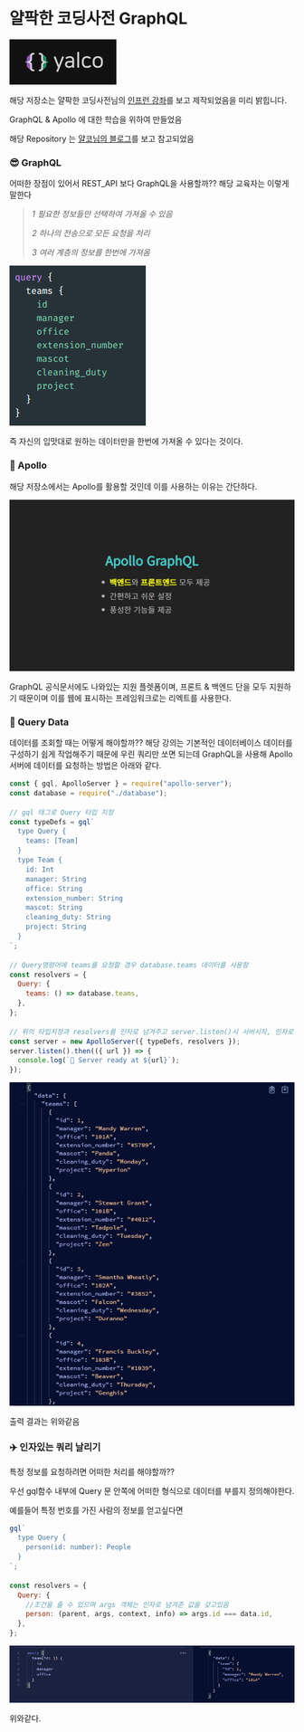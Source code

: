 # 얄팍한 코딩사전 GraphQL

<img src="gitImages\Yalco.PNG">

해당 저장소는 얄팍한 코딩사전님의 <a href="https://www.inflearn.com/course/%EC%96%84%ED%8C%8D%ED%95%9C-graphql-apollo/lecture">인프런 강좌</a>를 보고 제작되었음을 미리 밝힙니다.

GraphQL & Apollo 에 대한 학습을 위하여 만들었음

해당 Repository 는 <a href="https://www.yalco.kr/">얄코님의 블로그</a>를 보고 참고되었음

### :sunglasses: GraphQL

어떠한 장점이 있어서 REST_API 보다 GraphQL을 사용할까?? 해당 교육자는 이렇게 말한다

<blockquote cite="https://www.inflearn.com/course/%EC%96%84%ED%8C%8D%ED%95%9C-graphql-apollo/lecture"><i>1 필요한 정보들만 선택하여 가져올 수 있음

2 하나의 전송으로 모든 요청을 처리

3 여러 계층의 정보를 한번에 가져옴 </i></blockquote>

<img src="gitImages\Take_Data.PNG">

즉 자신의 입맛대로 원하는 데이터만을 한번에 가져올 수 있다는 것이다.

### :rocket: Apollo

해당 저장소에서는 Apollo를 활용할 것인데 이를 사용하는 이유는 간단하다.

<img src="gitImages\Why Apollo.jpg">

GraphQL 공식문서에도 나와있는 지원 플렛폼이며, 프론트 & 백엔드 단을 모두 지원하기 때문이며 이를 웹에 표시하는 프레임워크로는 리엑트를 사용한다.

### :mag_right: Query Data

데이터를 조회할 때는 어떻게 해야할까?? 해당 강의는 기본적인 데이터베이스 데이터를 구성하기 쉽게 작업해주기 때문에 우린 쿼리만 쏘면 되는데 GraphQL을 사용해 Apollo서버에 데이터를 요청하는 방법은 아래와 같다.

```javascript
const { gql, ApolloServer } = require("apollo-server");
const database = require("./database");

// gql 태그로 Query 타입 지정
const typeDefs = gql`
  type Query {
    teams: [Team]
  }
  type Team {
    id: Int
    manager: String
    office: String
    extension_number: String
    mascot: String
    cleaning_duty: String
    project: String
  }
`;

// Query명령어에 teams를 요청할 경우 database.teams 데이터를 사용함
const resolvers = {
  Query: {
    teams: () => database.teams,
  },
};

// 위의 타입지정과 resolvers를 인자로 넘겨주고 server.listen()시 서버시작, 인자로 url을 받을 수 있음
const server = new ApolloServer({ typeDefs, resolvers });
server.listen().then(({ url }) => {
  console.log(`🚀 Server ready at ${url}`);
});
```

<img src="gitImages\ReturnDatas.jpg">

출력 결과는 위와같음

### :airplane: 인자있는 쿼리 날리기

특정 정보를 요청하려면 어떠한 처리를 해야할까??

우선 gql함수 내부에 Query 문 안쪽에 어떠한 형식으로 데이터를 부를지 정의해야한다.

예를들어 특정 번호를 가진 사람의 정보를 얻고싶다면

```javascript
gql`
  type Query {
    person(id: number): People
  }
`;

const resolvers = {
  Query: {
    //조건을 줄 수 있으며 args 객체는 인자로 넘겨준 값을 갖고있음
    person: (parent, args, context, info) => args.id === data.id,
  },
};
```

<img src="gitImages\Arg.PNG">

위와같다.
